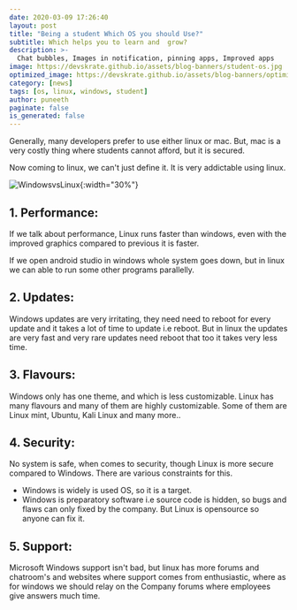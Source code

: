```yaml
---
date: 2020-03-09 17:26:40
layout: post
title: "Being a student Which OS you should Use?"
subtitle: Which helps you to learn and  grow? 
description: >-
  Chat bubbles, Images in notification, pinning apps, Improved apps
image: https://devskrate.github.io/assets/blog-banners/student-os.jpg
optimized_image: https://devskrate.github.io/assets/blog-banners/optimized/student-os.webp
category: [news]
tags: [os, linux, windows, student]
author: puneeth
paginate: false
is_generated: false
---
```


Generally, many developers prefer to use either linux or mac. But, mac is a very costly thing where students cannot afford, but it is secured.

Now coming to linux, we can't just define it. It is very addictable using linux.

![WindowsvsLinux](https://devskrate.github.io/assets/images/winvslinux.png){:width="30%"}

## 1. Performance:

If we talk about performance, Linux runs faster than windows, even with the improved graphics compared to previous it is faster.

If we open android studio in windows whole system goes down, but in linux we can able to run some other programs parallelly.

## 2. Updates:

Windows updates are very irritating, they need need to reboot for every update and it takes a lot of time to update i.e reboot. But in linux the updates are very fast and very rare updates need reboot that too it takes very less time.

## 3. Flavours:

Windows only has one theme, and which is less customizable. Linux has many flavours and many of them are highly customizable. Some of them are Linux mint, Ubuntu, Kali Linux and many more..

## 4. Security:

No system is safe, when comes to security, though Linux is more secure compared to Windows.
There are various constraints for this.

- Windows is widely is used OS, so it is a target.
- Windows is preparatory software i.e source code is hidden, so bugs and flaws can only fixed by the company. But Linux is opensource so anyone can fix it.

## 5. Support:

Microsoft Windows support isn't bad, but linux has more forums and chatroom's and websites where support comes from enthusiastic, where as for windows we should relay on the Company forums where employees give answers much time.
